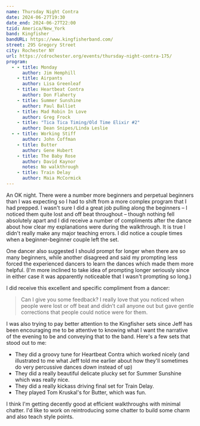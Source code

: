 ```yaml
---
name: Thursday Night Contra
date: 2024-06-27T19:30
date_end: 2024-06-27T22:00
tzid: America/New_York
band: Kingfisher
bandURL: https://www.kingfisherband.com/
street: 295 Gregory Street
city: Rochester NY
url: https://cdrochester.org/events/thursday-night-contra-175/
program:
  - - title: Monday
      author: Jim Hemphill
    - title: Airpants
      author: Lisa Greenleaf
    - title: Heartbeat Contra
      author: Don Flaherty
    - title: Summer Sunshine
      author: Paul Balliet
    - title: Mad Robin In Love
      author: Greg Frock
    - title: "Tica Tica Timing/Old Time Elixir #2"
      author: Dean Snipes/Linda Leslie
  - - title: Working Stiff
      author: John Coffman
    - title: Butter
      author: Gene Hubert
    - title: The Baby Rose
      author: David Kaynor
      notes: No walkthrough
    - title: Train Delay
      author: Maia McCormick
---
```


An OK night. There were a number more beginners and perpetual beginners than I was expecting so I had to shift from a more complex program that I had prepped. I wasn't sure I did a great job pulling along the beginners – I noticed them quite lost and off beat throughout – though nothing fell absolutely apart and I did receive a number of compliments after the dance about how clear my explanations were during the walkthrough. It is true I didn't really make any major teaching errors. I did notice a couple times when a beginner-beginner couple left the set.

One dancer also suggested I should prompt for longer when there are so many beginners, while another disagreed and said my prompting less forced the experienced dancers to learn the dances which made them more helpful. (I'm more inclined to take idea of prompting longer seriously since in either case it was apparently noticeable that I wasn't prompting so long.)

I did receive this excellent and specific compliment from a dancer:

> Can I give you some feedback? I really love that you noticed when people were lost or off beat and didn’t call anyone out but gave gentle corrections that people could notice were for them.

I was also trying to pay better attention to the Kingfisher sets since Jeff has been encouraging me to be attentive to knowing what I want the narrative of the evening to be and conveying that to the band. Here's a few sets that stood out to me:

* They did a groovy tune for Heartbeat Contra which worked nicely (and illustrated to me what Jeff told me earlier about how they'll sometimes do very percussive dances *down* instead of up)
* They did a really beautiful delicate plucky set for Summer Sunshine which was really nice.
* They did a really kickass driving final set for Train Delay.
* They played Tom Kruskal's for Butter, which was fun.

I think I'm getting decently good at efficient walkthroughs with minimal chatter. I'd like to work on reintroducing some chatter to build some charm and also teach style points.
